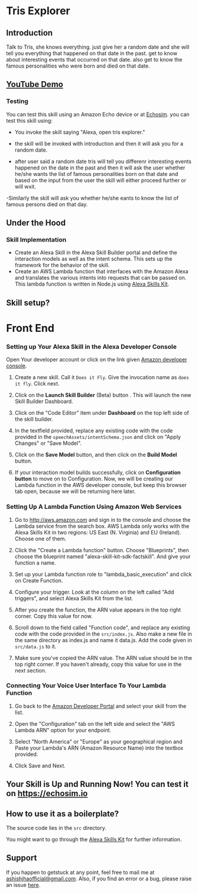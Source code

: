 # Tris Explorer

## Introduction

Talk to Tris, she knows everything. just give her a random date and she will tell you everything that happened on that date in the past. get to know about interesting events that occurred on that date. also get to know the famous personalities who were born and died on that date.

## [YouTube Demo](https://www.youtube.com/watch?v=M23cEWHVkOM)

### Testing 
You can test this skill using an Amazon Echo device or at [Echosim](https://echosim.io). you can test this skill using:

- You invoke the skill saying "Alexa, open tris explorer."

- the skill will be invoked with introduction and then it will ask you for a random date.

- after user said a random date tris will tell you differenr interesting events happened on the date in the past and then it will ask the user whether he/she wants the list of famous personalities born on that date and based on the input from the user the skill will either proceed further or will wxit.

-Similarly the skill will ask you whether he/she eants to know the list of famous persons died on that day.

## Under the Hood 

### Skill Implementation 

- Create an Alexa Skill in the Alexa Skill Builder portal and define the interaction models as well as the intent schema. This sets up the framework for the behavior of the skill.
- Create an AWS Lambda function that interfaces with the Amazon Alexa and translates the various intents into requests that can be passed on. This lambda function is written in Node.js using [Alexa Skills Kit](https://github.com/alexa/alexa-skills-kit-sdk-for-nodejs). 

## Skill setup?

# Front End

### Setting up Your Alexa Skill in the Alexa Developer Console
Open Your developer account or click on the link given  [Amazon developer console](https://developer.amazon.com/edw/home.html#/skills).

1. Create a new skill. Call it `Does it Fly`. Give the invocation name as `does it fly`. Click next.

2. Click on the **Launch Skill Builder** (Beta) button . This will launch the new Skill Builder Dashboard. 

3. Click on the "Code Editor" item under **Dashboard** on the top left side of the skill builder.

4. In the textfield provided, replace any existing code with the code provided in the `speechAssets/intentSchema.json` and click on "Apply Changes" or "Save Model".

5. Click on the **Save Model** button, and then click on the **Build Model** button.

6. If your interaction model builds successfully, click on **Configuration button** to move on to Configuration. Now, we will be creating our Lambda function in the AWS developer console, but keep this browser tab open, because we will be returning here later.

### Setting Up A Lambda Function Using Amazon Web Services

1.  Go to http://aws.amazon.com and sign in to the console and choose the Lambda service from the search box. AWS Lambda only works with the Alexa Skills Kit in two regions: US East (N. Virginia) and EU (Ireland). Choose one of them.

2.  Click the "Create a Lambda function" button. Choose "Blueprints", then choose the blueprint named "alexa-skill-kit-sdk-factskill". And give your function a name.

3.  Set up your Lambda function role to "lambda_basic_execution" and click on Create Function. 

4. Configure your trigger. Look at the column on the left called "Add triggers", and select Alexa Skills Kit from the list. 

5. After you create the function, the ARN value appears in the top right corner. Copy this value for now.

6. Scroll down to the field called "Function code", and replace any existing code with the code provided in the `src/index.js`. Also make a new file in the same directory as index.js and name it data.js. Add the code given in `src/data.js` to it.

7. Make sure you've copied the ARN value. The ARN value should be in the top right corner. If you haven't already, copy this value for use in the next section.

### Connecting Your Voice User Interface To Your Lambda Function
  
1. Go back to the [Amazon Developer Portal](https://developer.amazon.com/edw/home.html#/skills/list) and select your skill from the list.

2. Open the "Configuration" tab on the left side and select the "AWS Lambda ARN" option for your endpoint.

3. Select "North America" or "Europe" as your geographical region and Paste your Lambda's ARN (Amazon Resource Name) into the textbox provided.

4. Click Save and Next.

## Your Skill is Up and Running Now! You can test it on https://echosim.io 

## How to use it as a boilerplate?

The source code lies in the `src` directory. 

You might want to go through the [Alexa Skills Kit](https://github.com/alexa/alexa-skills-kit-sdk-for-nodejs) for further information.

## Support

If you happen to getstuck at any point, feel free to mail me at ashishjhaofficial@gmail.com. Also, if you find an error or a bug, please raise an issue [here](https://github.com/TheDreamSaver/alexa-does-it-fly).
